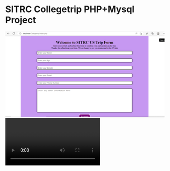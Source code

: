 # SITRC Collegetrip PHP+Mysql Project
<img src="Screenshot.png">
<video>
  <source src="video.mp4" type="video/mp4">
</video>

